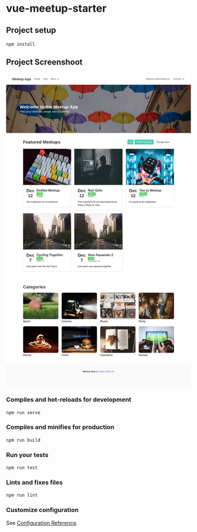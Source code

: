 # vue-meetup-starter

## Project setup
```
npm install
```
## Project Screenshoot
<img src="./public/projectscreenshot.png">

### Compiles and hot-reloads for development
```
npm run serve
```

### Compiles and minifies for production
```
npm run build
```

### Run your tests
```
npm run test
```

### Lints and fixes files
```
npm run lint
```

### Customize configuration
See [Configuration Reference](https://cli.vuejs.org/config/).
